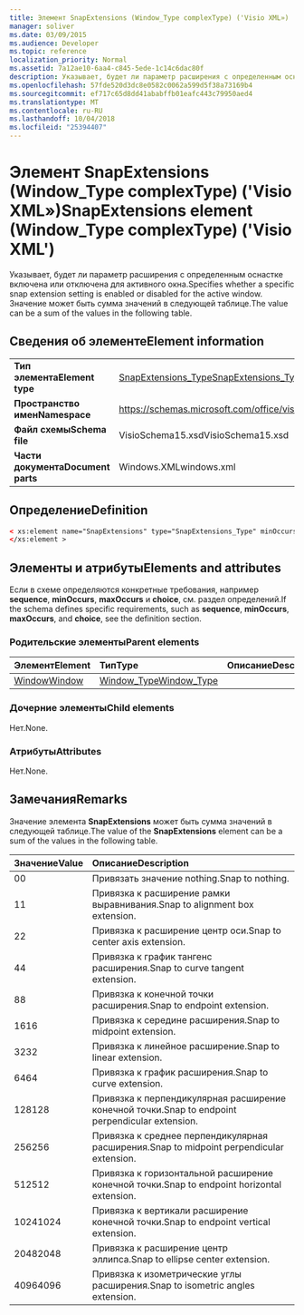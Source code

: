 ```yaml
---
title: Элемент SnapExtensions (Window_Type complexType) ('Visio XML»)
manager: soliver
ms.date: 03/09/2015
ms.audience: Developer
ms.topic: reference
localization_priority: Normal
ms.assetid: 7a12ae10-6aa4-c845-5ede-1c14c6dac80f
description: Указывает, будет ли параметр расширения с определенным оснастке включена или отключена для активного окна. Значение может быть сумма значений в следующей таблице.
ms.openlocfilehash: 57fde520d3dc8e0582c0062a599d5f38a73169b4
ms.sourcegitcommit: ef717c65d8dd41ababffb01eafc443c79950aed4
ms.translationtype: MT
ms.contentlocale: ru-RU
ms.lasthandoff: 10/04/2018
ms.locfileid: "25394407"
---
```

# <a name="snapextensions-element-windowtype-complextype-visio-xml"></a><span data-ttu-id="47d37-104">Элемент SnapExtensions (Window_Type complexType) ('Visio XML»)</span><span class="sxs-lookup"><span data-stu-id="47d37-104">SnapExtensions element (Window_Type complexType) ('Visio XML')</span></span>

<span data-ttu-id="47d37-105">Указывает, будет ли параметр расширения с определенным оснастке включена или отключена для активного окна.</span><span class="sxs-lookup"><span data-stu-id="47d37-105">Specifies whether a specific snap extension setting is enabled or disabled for the active window.</span></span> <span data-ttu-id="47d37-106">Значение может быть сумма значений в следующей таблице.</span><span class="sxs-lookup"><span data-stu-id="47d37-106">The value can be a sum of the values in the following table.</span></span>
  
## <a name="element-information"></a><span data-ttu-id="47d37-107">Сведения об элементе</span><span class="sxs-lookup"><span data-stu-id="47d37-107">Element information</span></span>

|||
|:-----|:-----|
|<span data-ttu-id="47d37-108">**Тип элемента**</span><span class="sxs-lookup"><span data-stu-id="47d37-108">**Element type**</span></span> <br/> |[<span data-ttu-id="47d37-109">SnapExtensions_Type</span><span class="sxs-lookup"><span data-stu-id="47d37-109">SnapExtensions_Type</span></span>](snapextensions_type-complextypevisio-xml.md) <br/> |
|<span data-ttu-id="47d37-110">**Пространство имен**</span><span class="sxs-lookup"><span data-stu-id="47d37-110">**Namespace**</span></span> <br/> |https://schemas.microsoft.com/office/visio/2012/main  <br/> |
|<span data-ttu-id="47d37-111">**Файл схемы**</span><span class="sxs-lookup"><span data-stu-id="47d37-111">**Schema file**</span></span> <br/> |<span data-ttu-id="47d37-112">VisioSchema15.xsd</span><span class="sxs-lookup"><span data-stu-id="47d37-112">VisioSchema15.xsd</span></span>  <br/> |
|<span data-ttu-id="47d37-113">**Части документа**</span><span class="sxs-lookup"><span data-stu-id="47d37-113">**Document parts**</span></span> <br/> |<span data-ttu-id="47d37-114">Windows.XML</span><span class="sxs-lookup"><span data-stu-id="47d37-114">windows.xml</span></span>  <br/> |
   
## <a name="definition"></a><span data-ttu-id="47d37-115">Определение</span><span class="sxs-lookup"><span data-stu-id="47d37-115">Definition</span></span>

```XML
< xs:element name="SnapExtensions" type="SnapExtensions_Type" minOccurs="0" maxOccurs="1" >
</xs:element >
```

## <a name="elements-and-attributes"></a><span data-ttu-id="47d37-116">Элементы и атрибуты</span><span class="sxs-lookup"><span data-stu-id="47d37-116">Elements and attributes</span></span>

<span data-ttu-id="47d37-117">Если в схеме определяются конкретные требования, например **sequence**, **minOccurs**, **maxOccurs** и **choice**, см. раздел определений.</span><span class="sxs-lookup"><span data-stu-id="47d37-117">If the schema defines specific requirements, such as **sequence**, **minOccurs**, **maxOccurs**, and **choice**, see the definition section.</span></span> 
  
### <a name="parent-elements"></a><span data-ttu-id="47d37-118">Родительские элементы</span><span class="sxs-lookup"><span data-stu-id="47d37-118">Parent elements</span></span>

|<span data-ttu-id="47d37-119">**Элемент**</span><span class="sxs-lookup"><span data-stu-id="47d37-119">**Element**</span></span>|<span data-ttu-id="47d37-120">**Тип**</span><span class="sxs-lookup"><span data-stu-id="47d37-120">**Type**</span></span>|<span data-ttu-id="47d37-121">**Описание**</span><span class="sxs-lookup"><span data-stu-id="47d37-121">**Description**</span></span>|
|:-----|:-----|:-----|
|[<span data-ttu-id="47d37-122">Window</span><span class="sxs-lookup"><span data-stu-id="47d37-122">Window</span></span>](window-element-windows_type-complextypevisio-xml.md) <br/> |[<span data-ttu-id="47d37-123">Window_Type</span><span class="sxs-lookup"><span data-stu-id="47d37-123">Window_Type</span></span>](window_type-complextypevisio-xml.md) <br/> ||
   
### <a name="child-elements"></a><span data-ttu-id="47d37-124">Дочерние элементы</span><span class="sxs-lookup"><span data-stu-id="47d37-124">Child elements</span></span>

<span data-ttu-id="47d37-125">Нет.</span><span class="sxs-lookup"><span data-stu-id="47d37-125">None.</span></span>
  
### <a name="attributes"></a><span data-ttu-id="47d37-126">Атрибуты</span><span class="sxs-lookup"><span data-stu-id="47d37-126">Attributes</span></span>

<span data-ttu-id="47d37-127">Нет.</span><span class="sxs-lookup"><span data-stu-id="47d37-127">None.</span></span>
  
## <a name="remarks"></a><span data-ttu-id="47d37-128">Замечания</span><span class="sxs-lookup"><span data-stu-id="47d37-128">Remarks</span></span>

<span data-ttu-id="47d37-129">Значение элемента **SnapExtensions** может быть сумма значений в следующей таблице.</span><span class="sxs-lookup"><span data-stu-id="47d37-129">The value of the **SnapExtensions** element can be a sum of the values in the following table.</span></span> 
  
|<span data-ttu-id="47d37-130">**Значение**</span><span class="sxs-lookup"><span data-stu-id="47d37-130">**Value**</span></span>|<span data-ttu-id="47d37-131">**Описание**</span><span class="sxs-lookup"><span data-stu-id="47d37-131">**Description**</span></span>|
|:-----|:-----|
|<span data-ttu-id="47d37-132">0</span><span class="sxs-lookup"><span data-stu-id="47d37-132">0</span></span>  <br/> |<span data-ttu-id="47d37-133">Привязать значение nothing.</span><span class="sxs-lookup"><span data-stu-id="47d37-133">Snap to nothing.</span></span>  <br/> |
|<span data-ttu-id="47d37-134">1</span><span class="sxs-lookup"><span data-stu-id="47d37-134">1</span></span>  <br/> |<span data-ttu-id="47d37-135">Привязка к расширение рамки выравнивания.</span><span class="sxs-lookup"><span data-stu-id="47d37-135">Snap to alignment box extension.</span></span>  <br/> |
|<span data-ttu-id="47d37-136">2</span><span class="sxs-lookup"><span data-stu-id="47d37-136">2</span></span>  <br/> |<span data-ttu-id="47d37-137">Привязка к расширение центр оси.</span><span class="sxs-lookup"><span data-stu-id="47d37-137">Snap to center axis extension.</span></span>  <br/> |
|<span data-ttu-id="47d37-138">4</span><span class="sxs-lookup"><span data-stu-id="47d37-138">4</span></span>  <br/> |<span data-ttu-id="47d37-139">Привязка к график тангенс расширения.</span><span class="sxs-lookup"><span data-stu-id="47d37-139">Snap to curve tangent extension.</span></span>  <br/> |
|<span data-ttu-id="47d37-140">8</span><span class="sxs-lookup"><span data-stu-id="47d37-140">8</span></span>  <br/> |<span data-ttu-id="47d37-141">Привязка к конечной точки расширения.</span><span class="sxs-lookup"><span data-stu-id="47d37-141">Snap to endpoint extension.</span></span>  <br/> |
|<span data-ttu-id="47d37-142">16</span><span class="sxs-lookup"><span data-stu-id="47d37-142">16</span></span>  <br/> |<span data-ttu-id="47d37-143">Привязка к середине расширения.</span><span class="sxs-lookup"><span data-stu-id="47d37-143">Snap to midpoint extension.</span></span>  <br/> |
|<span data-ttu-id="47d37-144">32</span><span class="sxs-lookup"><span data-stu-id="47d37-144">32</span></span>  <br/> |<span data-ttu-id="47d37-145">Привязка к линейное расширение.</span><span class="sxs-lookup"><span data-stu-id="47d37-145">Snap to linear extension.</span></span>  <br/> |
|<span data-ttu-id="47d37-146">64</span><span class="sxs-lookup"><span data-stu-id="47d37-146">64</span></span>  <br/> |<span data-ttu-id="47d37-147">Привязка к график расширения.</span><span class="sxs-lookup"><span data-stu-id="47d37-147">Snap to curve extension.</span></span>  <br/> |
|<span data-ttu-id="47d37-148">128</span><span class="sxs-lookup"><span data-stu-id="47d37-148">128</span></span>  <br/> |<span data-ttu-id="47d37-149">Привязка к перпендикулярная расширение конечной точки.</span><span class="sxs-lookup"><span data-stu-id="47d37-149">Snap to endpoint perpendicular extension.</span></span>  <br/> |
|<span data-ttu-id="47d37-150">256</span><span class="sxs-lookup"><span data-stu-id="47d37-150">256</span></span>  <br/> |<span data-ttu-id="47d37-151">Привязка к среднее перпендикулярная расширения.</span><span class="sxs-lookup"><span data-stu-id="47d37-151">Snap to midpoint perpendicular extension.</span></span>  <br/> |
|<span data-ttu-id="47d37-152">512</span><span class="sxs-lookup"><span data-stu-id="47d37-152">512</span></span>  <br/> |<span data-ttu-id="47d37-153">Привязка к горизонтальной расширение конечной точки.</span><span class="sxs-lookup"><span data-stu-id="47d37-153">Snap to endpoint horizontal extension.</span></span>  <br/> |
|<span data-ttu-id="47d37-154">1024</span><span class="sxs-lookup"><span data-stu-id="47d37-154">1024</span></span>  <br/> |<span data-ttu-id="47d37-155">Привязка к вертикали расширение конечной точки.</span><span class="sxs-lookup"><span data-stu-id="47d37-155">Snap to endpoint vertical extension.</span></span>  <br/> |
|<span data-ttu-id="47d37-156">2048</span><span class="sxs-lookup"><span data-stu-id="47d37-156">2048</span></span>  <br/> |<span data-ttu-id="47d37-157">Привязка к расширение центр эллипса.</span><span class="sxs-lookup"><span data-stu-id="47d37-157">Snap to ellipse center extension.</span></span>  <br/> |
|<span data-ttu-id="47d37-158">4096</span><span class="sxs-lookup"><span data-stu-id="47d37-158">4096</span></span>  <br/> |<span data-ttu-id="47d37-159">Привязка к изометрические углы расширения.</span><span class="sxs-lookup"><span data-stu-id="47d37-159">Snap to isometric angles extension.</span></span>  <br/> |
   


